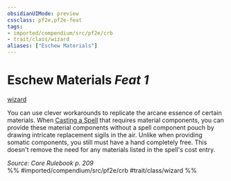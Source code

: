 ```yaml
---
obsidianUIMode: preview
cssclass: pf2e,pf2e-feat
tags:
- imported/compendium/src/pf2e/crb
- trait/class/wizard
aliases: ["Eschew Materials"]
---
```

# Eschew Materials  *Feat 1*  
[wizard](rules/traits/wizard.md)  


You can use clever workarounds to replicate the arcane essence of certain materials. When [Casting a Spell](cast-a-spell.md) that requires material components, you can provide these material components without a spell component pouch by drawing intricate replacement sigils in the air. Unlike when providing somatic components, you still must have a hand completely free. This doesn't remove the need for any materials listed in the spell's cost entry.

*Source: Core Rulebook p. 209*  
%% #imported/compendium/src/pf2e/crb #trait/class/wizard %%
